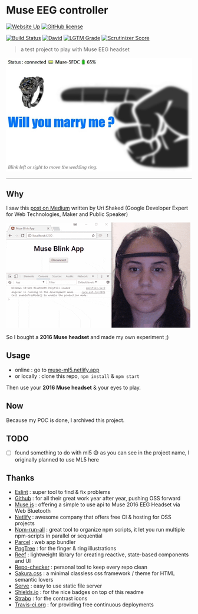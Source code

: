 # Muse EEG controller

[![Website Up](https://img.shields.io/website/https/muse-ml5.netlify.app.svg)](https://muse-ml5.netlify.app/)
[![GitHub license](https://img.shields.io/github/license/shuunen/muse-ml5.svg?color=informational)](https://github.com/Shuunen/muse-ml5/blob/master/LICENSE)

[![Build Status](https://travis-ci.org/Shuunen/muse-ml5.svg?branch=master)](https://travis-ci.org/Shuunen/muse-ml5)
[![David](https://img.shields.io/david/shuunen/muse-ml5.svg)](https://david-dm.org/shuunen/muse-ml5)
[![LGTM Grade](https://img.shields.io/lgtm/grade/javascript/github/Shuunen/muse-ml5.svg)](https://lgtm.com/projects/g/Shuunen/muse-ml5)
[![Scrutinizer Score](https://scrutinizer-ci.com/g/Shuunen/muse-ml5/badges/quality-score.png?b=master)](https://scrutinizer-ci.com/g/Shuunen/muse-ml5)

> a test project to play with Muse EEG headset

![demo](docs/demo.jpg)

---

## Why

I saw this [post on Medium](https://urish.medium.com/reactive-brain-waves-af07864bb7d4) written by Uri Shaked (Google Developer Expert for Web Technologies, Maker and Public Speaker)

![original post](docs/original-demo.gif)

So I bought a **2016 Muse headset** and made my own experiment ;)

## Usage

- online : go to [muse-ml5.netlify.app](https://muse-ml5.netlify.app)
- or locally : clone this repo, `npm install` & `npm start`

Then use your **2016 Muse headset** & your eyes to play.

## Now

Because my POC is done, I archived this project.

## TODO

- [ ] found something to do with ml5 😅 as you can see in the project name, I originally planned to use ML5 here

## Thanks

- [Eslint](https://eslint.org) : super tool to find & fix problems
- [Github](https://github.com) : for all their great work year after year, pushing OSS forward
- [Muse.js](https://github.com/urish/muse-js) : offering a simple to use api to Muse 2016 EEG Headset via Web Bluetooth
- [Netlify](https://netlify.com) : awesome company that offers free CI & hosting for OSS projects
- [Npm-run-all](https://github.com/mysticatea/npm-run-all) : great tool to organize npm scripts, it let you run multiple npm-scripts in parallel or sequential
- [Parcel](https://github.com/parcel-bundler/parcel) : web app bundler
- [PngTree](https://pngtree.com/freepng/raise-the-index-finger-gesture-illustration_4558386.html) : for the finger & ring illustrations
- [Reef](https://reefjs.com) : lightweight library for creating reactive, state-based components and UI
- [Repo-checker](https://github.com/Shuunen/repo-checker) : personal tool to keep every repo clean
- [Sakura.css](https://oxal.org/projects/sakura) : a minimal classless css framework / theme for HTML semantic lovers
- [Serve](https://github.com/vercel/serve) : easy to use static file server
- [Shields.io](https://shields.io) : for the nice badges on top of this readme
- [Strabo](https://www.iconfinder.com/icons/71526/contrast_icon) : for the contrast icons
- [Travis-ci.org](https://travis-ci.org) : for providing free continuous deployments
